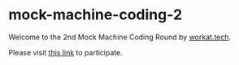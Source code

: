 # mock-machine-coding-2
Welcome to the 2nd Mock Machine Coding Round by [workat.tech](http://workat.tech).

Please visit [this link](https://workattech.github.io/mock-machine-coding-2/) to participate.

